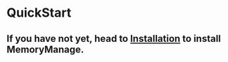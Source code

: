 # QuickStart
## If you have not yet, head to [Installation](installing.md) to install MemoryManage.

